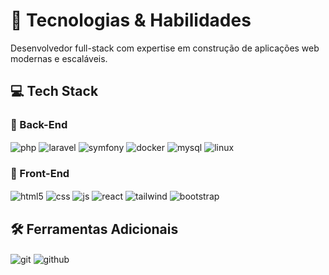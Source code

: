 # 🚀 Tecnologias & Habilidades

Desenvolvedor full-stack com expertise em construção de aplicações web modernas e escaláveis.

## 💻 Tech Stack

### 🔧 Back-End
<div style="display: inline_block; margin-bottom: 15px;">
  <img align="center" alt="php" src="https://img.shields.io/badge/PHP-777BB4?style=for-the-badge&logo=php&logoColor=white" title="PHP" />
  <img align="center" alt="laravel" src="https://img.shields.io/badge/Laravel-FF2D20?style=for-the-badge&logo=laravel&logoColor=white" title="Laravel" />
  <img align="center" alt="symfony" src="https://img.shields.io/badge/Symfony-000000?style=for-the-badge&logo=symfony&logoColor=white" title="Symfony" />  
  <img align="center" alt="docker" src="https://img.shields.io/badge/Docker-2496ED?style=for-the-badge&logo=docker&logoColor=white" title="Docker" />  
  <img align="center" alt="mysql" src="https://img.shields.io/badge/MySQL-4479A1?style=for-the-badge&logo=mysql&logoColor=white" title="MySQL" />
  <img align="center" alt="linux" src="https://img.shields.io/badge/Linux-FCC624?style=for-the-badge&logo=linux&logoColor=black" title="Linux" />
</div>

### 🎨 Front-End
<div style="display: inline_block; margin-bottom: 15px;">
  <img align="center" alt="html5" src="https://img.shields.io/badge/HTML5-E34F26?style=for-the-badge&logo=html5&logoColor=white" title="HTML5" />
  <img align="center" alt="css" src="https://img.shields.io/badge/CSS3-1572B6?style=for-the-badge&logo=css3&logoColor=white" title="CSS3" />
  <img align="center" alt="js" src="https://img.shields.io/badge/JavaScript-F7DF1E?style=for-the-badge&logo=javascript&logoColor=black" title="JavaScript" />
  <img align="center" alt="react" src="https://img.shields.io/badge/React-61DAFB?style=for-the-badge&logo=react&logoColor=black" title="React" />
  <img align="center" alt="tailwind" src="https://img.shields.io/badge/Tailwind_CSS-06B6D4?style=for-the-badge&logo=tailwind-css&logoColor=white" title="Tailwind CSS" />
  <img align="center" alt="bootstrap" src="https://img.shields.io/badge/Bootstrap-7952B3?style=for-the-badge&logo=bootstrap&logoColor=white" title="Bootstrap" />
</div>

## 🛠️ Ferramentas Adicionais
<div style="display: inline_block">
  <img align="center" alt="git" src="https://img.shields.io/badge/Git-F05032?style=for-the-badge&logo=git&logoColor=white" title="Git" />
  <img align="center" alt="github" src="https://img.shields.io/badge/GitHub-181717?style=for-the-badge&logo=github&logoColor=white" title="GitHub" />
</div>
